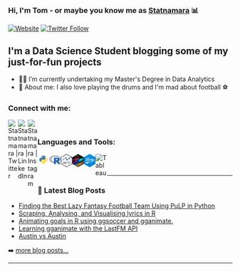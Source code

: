 ### Hi, I'm Tom - or maybe you know me as [Statnamara][blog] 📊

[![Website](https://img.shields.io/badge/My%20Blog-Take%20A%20Look!-blue?logo=wordpress&style=plastic)](https://statnamara.wordpress.com/)
[![Twitter Follow](https://img.shields.io/twitter/follow/statnamara?style=social)](https://twitter.com/statnamara)

## I'm a Data Science Student blogging some of my just-for-fun projects
- 🧑‍💻 I’m currently undertaking my Master's Degree in Data Analytics
- 🥁 About me: I also love playing the drums and I'm mad about football ⚽

### Connect with me:
 
[<img align="left" alt="Statnamara | Twitter" width="22px" src="https://cdn.jsdelivr.net/npm/simple-icons@v3/icons/twitter.svg" />][twitter]
[<img align="left" alt="Statnamara | LinkedIn" width="22px" src="https://cdn.jsdelivr.net/npm/simple-icons@v3/icons/linkedin.svg" />][linkedin]
[<img align="left" alt="Statnamara | Instagram" width="22px" src="https://cdn.jsdelivr.net/npm/simple-icons@v3/icons/instagram.svg" />][instagram]

<br />

### Languages and Tools:


[<img align="left" alt="Python" width="26px" src="https://raw.githubusercontent.com/github/explore/80688e429a7d4ef2fca1e82350fe8e3517d3494d/topics/python/python.png" />][blogpy]
[<img align="left" alt="R" width="26px" src="https://raw.githubusercontent.com/github/explore/80688e429a7d4ef2fca1e82350fe8e3517d3494d/topics/r/r.png" />][austin]
[<img align="left" alt="GGPlot2" width="26px" src="https://raw.githubusercontent.com/rstudio/hex-stickers/master/PNG/ggplot2.png" />][blog]
[<img align="left" alt="Dplyr" width="26px" src="https://raw.githubusercontent.com/rstudio/hex-stickers/master/PNG/dplyr.png" />][austin]
[<img align="left" alt="Shiny" width="26px" src="https://raw.githubusercontent.com/rstudio/hex-stickers/master/PNG/shiny.png" />][shiny]
[<img align="left" alt="Tableau" width="26px" src="https://cdn.worldvectorlogo.com/logos/tableau-software.svg" />][tableau]

<br />
<br />

---

### 📕 Latest Blog Posts

<!-- BLOG-POST-LIST:START -->
- [Finding the Best Lazy Fantasy Football Team Using PuLP in Python](https://statnamara.wordpress.com/2021/02/05/finding-the-best-lazy-fantasy-football-team-using-pulp-in-python/)
- [Scraping, Analysing, and Visualising lyrics in R](https://statnamara.wordpress.com/2021/01/26/scraping-analysing-and-visualising-lyrics-in-r/)
- [Animating goals in R using ggsoccer and gganimate.](https://statnamara.wordpress.com/2020/05/09/animating-goals-in-r-using-ggsoccer-and-gganimate/)
- [Learning gganimate with the LastFM API](https://statnamara.wordpress.com/2020/04/12/learning-gganimate-with-the-lastfm-api/)
- [Austin vs Austin](https://statnamara.wordpress.com/2020/02/26/austin-vs-austin/)
<!-- BLOG-POST-LIST:END -->

➡️ [more blog posts...](https://statnamara.wordpress.com/)

---



[twitter]: https://twitter.com/statnamara
[instagram]: https://www.instagram.com/statnamara/
[linkedin]: https://www.linkedin.com/in/tommacn93/
[tableau]: https://public.tableau.com/profile/tom.mac4560#!/
[shiny]: https://tommac93.shinyapps.io/CA2TomMacNamara/
[austin]: https://statnamara.wordpress.com/2020/02/26/austin-vs-austin/
[blog]: https://statnamara.wordpress.com
[blogpy]: https://statnamara.wordpress.com/2021/02/05/finding-the-best-lazy-fantasy-football-team-using-pulp-in-python/
